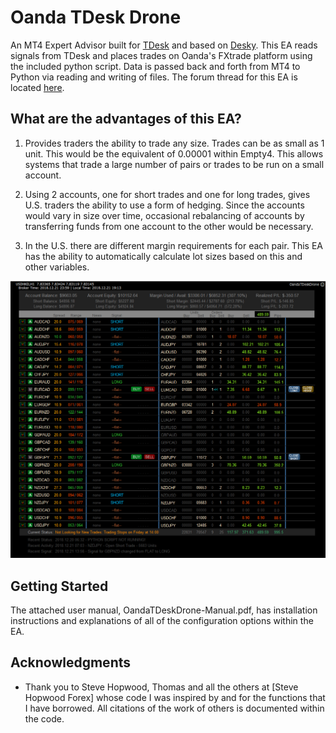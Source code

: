 # Oanda TDesk Drone

An MT4 Expert Advisor built for [TDesk](http://www.stevehopwoodforex.com/phpBB3/viewtopic.php?f=106&t=5522) and based on [Desky](http://www.stevehopwoodforex.com/phpBB3/viewtopic.php?f=106&t=5545).  This EA reads signals from TDesk and places trades on Oanda's FXtrade platform using the included python script.  Data is passed back and forth from MT4 to Python via reading and writing of files.  The forum thread for this EA is located [here](http://www.stevehopwoodforex.com/phpBB3/viewtopic.php?f=106&t=5588). 

## What are the advantages of this EA?

1. Provides traders the ability to trade any size. Trades can be as small as 1 unit. This would be the equivalent of 0.00001 within Empty4. This allows systems that trade a large number of pairs or trades to be run on a small account.

2. Using 2 accounts, one for short trades and one for long trades, gives U.S. traders the ability to use a form of hedging. Since the accounts would vary in size over time, occasional rebalancing of accounts by transferring funds from one account to the other would be necessary.

3. In the U.S. there are different margin requirements for each pair. This EA has the ability to automatically calculate lot sizes based on this and other variables.

<img src="https://raw.githubusercontent.com/LonnieCoffman/OandaTDeskDrone/master/Dashboard.png" width="600" />

## Getting Started

The attached user manual, OandaTDeskDrone-Manual.pdf, has installation instructions and explanations of all of the configuration options within the EA.

## Acknowledgments

* Thank you to Steve Hopwood, Thomas and all the others at [Steve Hopwood Forex] whose code I was inspired by and for the functions that I have borrowed.  All citations of the work of others is documented within the code.
